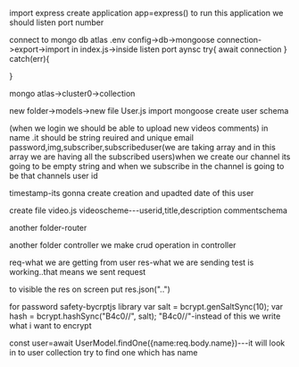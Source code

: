 import express
create application app=express()
to run this application we should listen port number

connect to mongo db atlas
.env
config->db->mongoose connection->export->import in index.js->inside listen port aynsc try{
await connection
}
catch(err){

}

mongo atlas->cluster0->collection

new folder->models->new file User.js
import mongoose
create user schema

(when we login we should be able to upload new videos comments)
in name .it should be string reuired and unique
email
password,img,subscriber,subscribeduser(we are taking array and in this array we are having all the subscribed users)when we create our channel its going to be empty string and when we subscribe in the channel is going to be that channels user id

timestamp-its gonna create creation and upadted date of this user

create file video.js
videoscheme---userid,title,description
commentschema

another folder-router

another folder controller
we make crud operation in controller


req-what we are getting from user
res-what we are sending
test is working..that means we sent request

to visible the res on screen put res.json("..")






for password safety-bycrptjs library
var salt = bcrypt.genSaltSync(10);
var hash = bcrypt.hashSync("B4c0/\/", salt);
"B4c0/\/"-instead of this we write what i want to encrypt

const user=await UserModel.findOne({name:req.body.name})---it will look in to user collection try to find one which has name